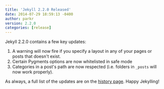 ```yaml
---
title: 'Jekyll 2.2.0 Released'
date: 2014-07-29 18:59:13 -0400
author: parkr
version: 2.2.0
categories: [release]
---
```


Jekyll 2.2.0 contains a few key updates:

1. A warning will now fire if you specify a layout in any of your pages or
    posts that doesn't exist.
2. Certain Pygments options are now whitelisted in safe mode
3. Categories in a post's path are now respected (i.e. folders in `_posts`
   will now work properly).

As always, a full list of the updates are on the
[history page](/docs/history/#v2-2-0). Happy Jekylling!
